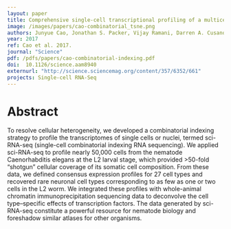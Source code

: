 ```yaml
---
layout: paper
title: Comprehensive single-cell transcriptional profiling of a multicellular organism
image: /images/papers/cao-combinatorial_tsne.png
authors: Junyue Cao, Jonathan S. Packer, Vijay Ramani, Darren A. Cusanovich, Chau Huynh, Riza Daza, Xiaojie Qiu, Choli Lee, Scott N. Furlan, Frank J. Steemers, Andrew Adey, Robert H. Waterston, Cole Trapnell, Jay Shendure
year: 2017
ref: Cao et al. 2017.
journal: "Science"
pdf: /pdfs/papers/cao-combinatorial-indexing.pdf
doi:  10.1126/science.aam8940
externurl: "http://science.sciencemag.org/content/357/6352/661"
projects: Single-cell RNA-Seq
---
```


# Abstract

To resolve cellular heterogeneity, we developed a combinatorial indexing strategy to profile the transcriptomes of single cells or nuclei, termed sci-RNA-seq (single-cell combinatorial indexing RNA sequencing). We applied sci-RNA-seq to profile nearly 50,000 cells from the nematode Caenorhabditis elegans at the L2 larval stage, which provided >50-fold “shotgun” cellular coverage of its somatic cell composition. From these data, we defined consensus expression profiles for 27 cell types and recovered rare neuronal cell types corresponding to as few as one or two cells in the L2 worm. We integrated these profiles with whole-animal chromatin immunoprecipitation sequencing data to deconvolve the cell type–specific effects of transcription factors. The data generated by sci-RNA-seq constitute a powerful resource for nematode biology and foreshadow similar atlases for other organisms.